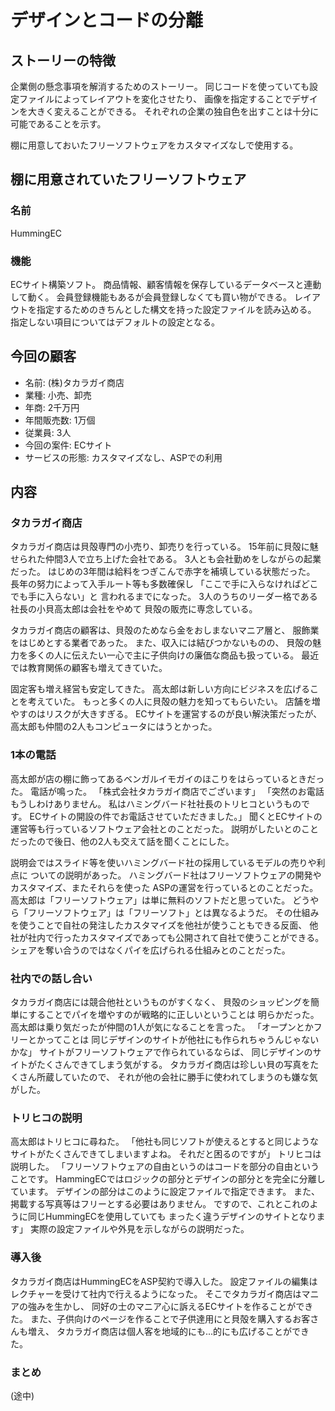 デザインとコードの分離
======================

ストーリーの特徴
----------------

企業側の懸念事項を解消するためのストーリー。
同じコードを使っていても設定ファイルによってレイアウトを変化させたり、
画像を指定することでデザインを大きく変えることができる。
それぞれの企業の独自色を出すことは十分に可能であることを示す。

棚に用意しておいたフリーソフトウェアをカスタマイズなしで使用する。

棚に用意されていたフリーソフトウェア
------------------------------------

### 名前

HummingEC

### 機能

ECサイト構築ソフト。
商品情報、顧客情報を保存しているデータベースと連動して動く。
会員登録機能もあるが会員登録しなくても買い物ができる。
レイアウトを指定するためのきちんとした構文を持った設定ファイルを読み込める。
指定しない項目についてはデフォルトの設定となる。

今回の顧客
----------

* 名前: (株)タカラガイ商店
* 業種: 小売、卸売
* 年商: 2千万円
* 年間販売数: 1万個
* 従業員: 3人
* 今回の案件: ECサイト
* サービスの形態: カスタマイズなし、ASPでの利用

内容
----

### タカラガイ商店

タカラガイ商店は貝殻専門の小売り、卸売りを行っている。
15年前に貝殻に魅せられた仲間3人で立ち上げた会社である。
3人とも会社勤めをしながらの起業だった。
はじめの3年間は給料をつぎこんで赤字を補填している状態だった。
長年の努力によって入手ルート等も多数確保し
「ここで手に入らなければどこでも手に入らない」と
言われるまでになった。
3人のうちのリーダー格である社長の小貝高太郎は会社をやめて
貝殻の販売に専念している。

タカラガイ商店の顧客は、貝殻のためなら金をおしまないマニア層と、
服飾業をはじめとする業者であった。
また、収入には結びつかないものの、
貝殻の魅力を多くの人に伝えたい一心で主に子供向けの廉価な商品も扱っている。
最近では教育関係の顧客も増えてきていた。

固定客も増え経営も安定してきた。
高太郎は新しい方向にビジネスを広げることを考えていた。
もっと多くの人に貝殻の魅力を知ってもらいたい。
店舗を増やすのはリスクが大きすぎる。
ECサイトを運営するのが良い解決策だったが、
高太郎も仲間の2人もコンピュータにはうとかった。

### 1本の電話

高太郎が店の棚に飾ってあるベンガルイモガイのほこりをはらっているときだった。
電話が鳴った。
「株式会社タカラガイ商店でございます」
「突然のお電話もうしわけありません。
私はハミングバード社社長のトリヒコというものです。
ECサイトの開設の件でお電話させていただきました。」
聞くとECサイトの運営等も行っているソフトウェア会社とのことだった。
説明がしたいとのことだったので後日、他の2人も交えて話を聞くことにした。

説明会ではスライド等を使いハミングバード社の採用しているモデルの売りや利点に
ついての説明があった。
ハミングバード社はフリーソフトウェアの開発やカスタマイズ、またそれらを使った
ASPの運営を行っているとのことだった。
高太郎は「フリーソフトウェア」は単に無料のソフトだと思っていた。
どうやら「フリーソフトウェア」は「フリーソフト」とは異なるようだ。
その仕組みを使うことで自社の発注したカスタマイズを他社が使うこともできる反面、
他社が社内で行ったカスタマイズであっても公開されて自社で使うことができる。
シェアを奪い合うのではなくパイを広げられる仕組みとのことだった。

### 社内での話し合い

タカラガイ商店には競合他社というものがすくなく、
貝殻のショッピングを簡単にすることでパイを増やすのが戦略的に正しいということは
明らかだった。
高太郎は乗り気だったが仲間の1人が気になることを言った。
「オープンとかフリーとかってことは
同じデザインのサイトが他社にも作られちゃうんじゃないかな」
サイトがフリーソフトウェアで作られているならば、
同じデザインのサイトがたくさんできてしまう気がする。
タカラガイ商店は珍しい貝の写真をたくさん所蔵していたので、
それが他の会社に勝手に使われてしまうのも嫌な気がした。

### トリヒコの説明

高太郎はトリヒコに尋ねた。
「他社も同じソフトが使えるとすると同じようなサイトがたくさんできてしまいますよね。
それだと困るのですが」
トリヒコは説明した。
「フリーソフトウェアの自由というのはコードを部分の自由ということです。
HammingECではロジックの部分とデザインの部分とを完全に分離しています。
デザインの部分はこのように設定ファイルで指定できます。
また、掲載する写真等はフリーとする必要はありません。
ですので、これとこれのように同じHummingECを使用していても
まったく違うデザインのサイトとなります」
実際の設定ファイルや外見を示しながらの説明だった。

### 導入後

タカラガイ商店はHummingECをASP契約で導入した。
設定ファイルの編集はレクチャーを受けて社内で行えるようになった。
そこでタカラガイ商店はマニアの強みを生かし、
同好の士のマニア心に訴えるECサイトを作ることができた。
また、子供向けのページを作ることで子供達用にと貝殻を購入するお客さんも増え、
タカラガイ商店は個人客を地域的にも...的にも広げることができた。

### まとめ

(途中)
